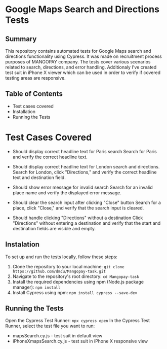 # Google Maps Search and Directions Tests
## Summary
This repository contains automated tests for Google Maps search and directions functionality using Cypress. It was made on recruitment process purposes of MANGOPAY company. The tests cover various scenarios related to search, directions, and error handling. Additionaly I've created test suit in iPhone X viewer which can be used in order to verify if covered testing areas are responsive. 

## Table of Contents
* Test cases covered
* Installation
* Running the Tests

# Test Cases Covered
* Should display correct headline text for Paris search
 Search for Paris and verify the correct headline text.

* Should display correct headline text for London search and directions.
 Search for London, click "Directions," and verify the correct headline text and destination field.

* Should show error message for invalid search
 Search for an invalid place name and verify the displayed error message.

* Should clear the search input after clicking "Close" button
 Search for a place, click "Close," and verify that the search input is cleared.

* Should handle clicking "Directions" without a destination
 Click "Directions" without entering a destination and verify that the start and destination fields are visible and empty.

## Instalation 
To set up and run the tests locally, follow these steps:

1. Clone the repository to your local machine:
`git clone https://github.com/dmcu/Mangopay-task.git`
2. Navigate to the repository's root directory:
`cd Mangopay-task`
3. Install the required dependencies using npm (Node.js package manager):
`npm install`
4. Install Cypress using npm:
`npm install cypress --save-dev`

## Running the Tests
Open the Cypress Test Runner:
`npx cypress open`
In the Cypress Test Runner, select the test file you want to run:
* mapsSearch.cy.js - test suit in default view
* iPhoneXmapsSearch.cy.js - test suit in iPhone X responsive view 




